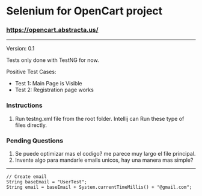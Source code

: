 # Selenium for OpenCart project

### https://opencart.abstracta.us/ 

---
Version: 0.1

Tests only done with TestNG for now.

Positive Test Cases:
- Test 1: Main Page is Visible
- Test 2: Registration page works




### Instructions

1. Run testng.xml file from the root folder. Intellij can Run these type of files directly. 


### Pending Questions

1. Se puede optimizar mas el codigo? me parece muy largo el file principal.
2. Invente algo para mandarle emails unicos, hay una manera mas simple?
---
    // Create email
    String baseEmail = "UserTest";
    String email = baseEmail + System.currentTimeMillis() + "@gmail.com";
